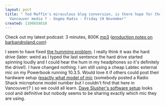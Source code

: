 ```yaml
---
layout: post
title: " Tod Maffin's miraculous blog conversion, is there hope for the rest of the
  Vancouver media ? - Dogma Radio - Friday 19 November"
created: 1100858810
---
```

<p>
Check out my latest podcast: 3 minutes, 800K <a href="http://www.barbandroland.com/_attachments/186832/DR-2004-11-19.mp3">mp3</a> (<a href="http://www.barbandroland.com/blog/_archives/2004/11/19/186832.html">production notes on barbandroland.com</a>)
</p><p>
I seem to have fixed <a href="http://www.rolandtanglao.com/archives/2004/11/17/how_do_i_prevent_my_hard_disk_hum_out_of_my_podcast">the humming problem</a>.  I really think it was the hard drive (later: weird as I typed the last sentence the hard drive started spinning loudly and I could hear the hum in my headphones so it's definitely the drive!).  I have changed nothing.  I am still using a cheap Labtec external mic on my Powerbook running 10.3.5.  Would love it if others could post their hardware setup (<a href="http://radio.blogware.com/blog/_archives/2004/10/11/158359.html">exactly what model of mic</a> (somebody posted a Radio Shack microphone model number but I couldn't find that here in Vancouver)? ) so we could all learn.  <a href="http://www.evilgeniuschronicles.org/cgi-bin/blosxom.cgi/2004/11/11#041111_03">Dave Slusher's software setup</a> looks cool and definitive but nobody seems to be sharing exactly which mic they are using.
</p>

